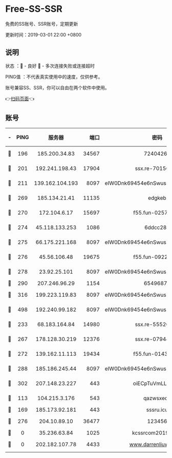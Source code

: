 # Free-SS-SSR

免费的SS账号、SSR账号，定期更新

更新时间：2019-03-01 22:00 +0800

## 说明

状态     ：🙂 - 良好 🙁 - 多次连接失败或连接超时

PING值   ：不代表真实使用中的速度，仅供参考。

账号兼容SS、SSR，你可以自由在两个软件中使用。

👉[扫码页面](https://liesauer.github.io/free-ss-ssr.github.io/)👈

## 账号

|-|PING|服务器|端口|密码|加密方式|区域|
|:----:|:----:|:-----:|-----:|:----:|:----:|:----:|
|🙂|196|185.200.34.83|34567|72404265|aes-256-cfb|US|
|🙂|201|192.241.198.43|17904|ssx.re-70156249|aes-256-cfb|US|
|🙂|211|139.162.104.193|8097|eIW0Dnk69454e6nSwuspv9DmS201tQ0D|aes-256-cfb|JP|
|🙂|269|185.134.21.41|11135|edgkeb|aes-256-cfb|GB|
|🙂|270|172.104.6.17|15697|f55.fun-02577821|aes-256-cfb|US|
|🙂|274|45.118.133.253|1086|6ddcc286|aes-256-cfb|SG|
|🙂|275|66.175.221.168|8097|eIW0Dnk69454e6nSwuspv9DmS201tQ0D|aes-256-cfb|US|
|🙂|276|45.56.106.48|19675|f55.fun-09223819|aes-256-cfb|US|
|🙂|278|23.92.25.101|8097|eIW0Dnk69454e6nSwuspv9DmS201tQ0D|aes-256-cfb|US|
|🙂|290|207.246.96.29|1154|65496879|chacha20|US|
|🙂|316|199.223.119.83|8097|eIW0Dnk69454e6nSwuspv9DmS201tQ0D|aes-256-cfb|US|
|🙂|498|192.240.99.182|8097|eIW0Dnk69454e6nSwuspv9DmS201tQ0D|aes-256-cfb|US|
|🙂|233|68.183.164.84|14980|ssx.re-55520549|aes-256-cfb|US|
|🙂|267|178.128.30.219|12376|ssx.re-07944813|aes-256-cfb|SG|
|🙂|272|139.162.11.113|19434|f55.fun-01439275|aes-256-cfb|SG|
|🙂|288|185.186.245.44|8097|eIW0Dnk69454e6nSwuspv9DmS201tQ0D|aes-256-cfb|NL|
|🙂|302|207.148.23.227|443|oiECpTuVmLLxk4Ts|aes-256-cfb|US|
|🙁|113|104.215.3.176|543|qazwsxedc|aes-256-gcm|JP|
|🙁|169|185.173.92.181|443|sssru.icu|rc4-md5|RU|
|🙁|276|204.10.89.10|36477|123456|aes-256-cfb|US|
|🙁|0|35.236.63.84|1025|kcssrcom20190301|rc4-md5|US|
|🙁|0|202.182.107.78|4433|www.darrenliuwei.com|aes-256-cfb|JP|
